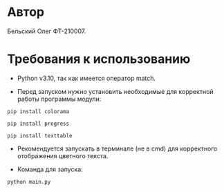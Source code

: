 # Автор

Бельский Олег ФТ-210007.

# Требования к использованию

- Python v3.10, так как имеется оператор match.

- Перед запуском нужно установить необходимые для корректной работы программы модули:

`pip install colorama`

`pip install progress`

`pip install texttable`

- Рекомендуется запускать в терминале (не в cmd) для корректного отображения цветного текста.

- Команда для запуска:

`python main.py`
